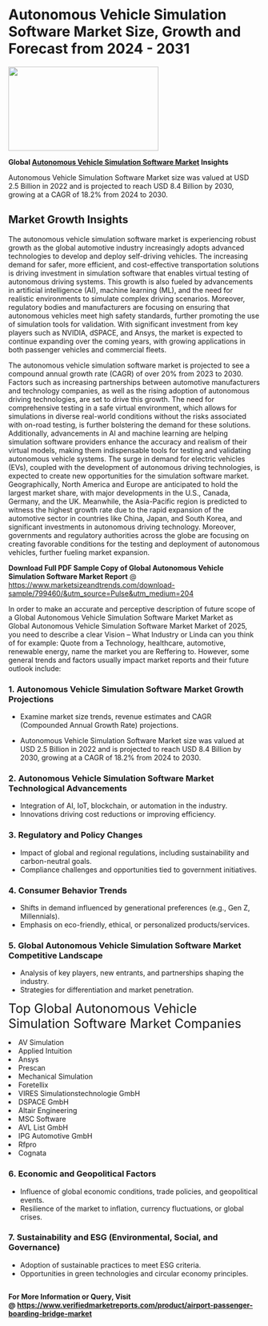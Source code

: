 <H1>Autonomous Vehicle Simulation Software Market Size, Growth and Forecast from 2024 - 2031</H1><img class="aligncenter size-medium wp-image-584254" src="https://thirdeyenews.in/wp-content/uploads/2024/09/Global-Market-Research-300x168.jpeg" alt="" width="300" height="168" /><p><strong>Global&nbsp;<a href="https://www.marketsizeandtrends.com/download-sample/799460/&amp;utm_source=Pulse&amp;utm_medium=204">Autonomous Vehicle Simulation Software Market</a> Insights</strong></p><p>Autonomous Vehicle Simulation Software Market size was valued at USD 2.5 Billion in 2022 and is projected to reach USD 8.4 Billion by 2030, growing at a CAGR of 18.2% from 2024 to 2030.</p><p><h2>Market Growth Insights</h2> <p>The autonomous vehicle simulation software market is experiencing robust growth as the global automotive industry increasingly adopts advanced technologies to develop and deploy self-driving vehicles. The increasing demand for safer, more efficient, and cost-effective transportation solutions is driving investment in simulation software that enables virtual testing of autonomous driving systems. This growth is also fueled by advancements in artificial intelligence (AI), machine learning (ML), and the need for realistic environments to simulate complex driving scenarios. Moreover, regulatory bodies and manufacturers are focusing on ensuring that autonomous vehicles meet high safety standards, further promoting the use of simulation tools for validation. With significant investment from key players such as NVIDIA, dSPACE, and Ansys, the market is expected to continue expanding over the coming years, with growing applications in both passenger vehicles and commercial fleets. </p> <p>The autonomous vehicle simulation software market is projected to see a compound annual growth rate (CAGR) of over 20% from 2023 to 2030. Factors such as increasing partnerships between automotive manufacturers and technology companies, as well as the rising adoption of autonomous driving technologies, are set to drive this growth. The need for comprehensive testing in a safe virtual environment, which allows for simulations in diverse real-world conditions without the risks associated with on-road testing, is further bolstering the demand for these solutions. Additionally, advancements in AI and machine learning are helping simulation software providers enhance the accuracy and realism of their virtual models, making them indispensable tools for testing and validating autonomous vehicle systems. The surge in demand for electric vehicles (EVs), coupled with the development of autonomous driving technologies, is expected to create new opportunities for the simulation software market. Geographically, North America and Europe are anticipated to hold the largest market share, with major developments in the U.S., Canada, Germany, and the UK. Meanwhile, the Asia-Pacific region is predicted to witness the highest growth rate due to the rapid expansion of the automotive sector in countries like China, Japan, and South Korea, and significant investments in autonomous driving technology. Moreover, governments and regulatory authorities across the globe are focusing on creating favorable conditions for the testing and deployment of autonomous vehicles, further fueling market expansion. </p><p><span class=""><strong>Download Full PDF Sample Copy of Global Autonomous Vehicle Simulation Software Market Report</strong> @ <a href="https://www.marketsizeandtrends.com/download-sample/799460/&amp;utm_source=Pulse&amp;utm_medium=204" target="_blank">https://www.marketsizeandtrends.com/download-sample/799460/&amp;utm_source=Pulse&amp;utm_medium=204</a></span></p><p>In order to make an accurate and perceptive description of future scope of a Global&nbsp;Autonomous Vehicle Simulation Software Market Market as Global&nbsp;Autonomous Vehicle Simulation Software Market Market of 2025, you need to describe a clear Vision &ndash; What Industry or Linda can you think of for example: Quote from a Technology, healthcare, automotive, renewable energy, name the market you are Reffering to. However, some general trends and factors usually impact market reports and their future outlook include:</p><h3>1.&nbsp;<strong>Autonomous Vehicle Simulation Software Market Growth Projections</strong></h3><ul><li>Examine market size trends, revenue estimates and CAGR (Compounded Annual Growth Rate) projections.</li><li><p>Autonomous Vehicle Simulation Software Market size was valued at USD 2.5 Billion in 2022 and is projected to reach USD 8.4 Billion by 2030, growing at a CAGR of 18.2% from 2024 to 2030.</p></li></ul><h3>2.&nbsp;<strong>Autonomous Vehicle Simulation Software Market Technological Advancements</strong></h3><ul><li>Integration of AI, IoT, blockchain, or automation in the industry.</li><li>Innovations driving cost reductions or improving efficiency.</li></ul><h3>3.&nbsp;<strong>Regulatory and Policy Changes</strong></h3><ul><li>Impact of global and regional regulations, including sustainability and carbon-neutral goals.</li><li>Compliance challenges and opportunities tied to government initiatives.</li></ul><h3>4.&nbsp;<strong>Consumer Behavior Trends</strong></h3><ul><li>Shifts in demand influenced by generational preferences (e.g., Gen Z, Millennials).</li><li>Emphasis on eco-friendly, ethical, or personalized products/services.</li></ul><h3>5.&nbsp;<strong>Global Autonomous Vehicle Simulation Software Market Competitive Landscape</strong></h3><ul><li>Analysis of key players, new entrants, and partnerships shaping the industry.</li><li>Strategies for differentiation and market penetration.</li></ul><p data-pm-slice="1 1 []"><span style="color: inherit; font-family: inherit; font-size: 25px;">Top Global Autonomous Vehicle Simulation Software Market Companies</span></p><div class="" data-test-id=""><p><li>AV Simulation</li><li> Applied Intuition</li><li> Ansys</li><li> Prescan</li><li> Mechanical Simulation</li><li> Foretellix</li><li> VIRES Simulationstechnologie GmbH</li><li> DSPACE GmbH</li><li> Altair Engineering</li><li> MSC Software</li><li> AVL List GmbH</li><li> IPG Automotive GmbH</li><li> Rfpro</li><li> Cognata</li></p></div><h3>6.&nbsp;<strong>Economic and Geopolitical Factors</strong></h3><ul><li>Influence of global economic conditions, trade policies, and geopolitical events.</li><li>Resilience of the market to inflation, currency fluctuations, or global crises.</li></ul><h3>7.&nbsp;<strong>Sustainability and ESG (Environmental, Social, and Governance)</strong></h3><ul><li>Adoption of sustainable practices to meet ESG criteria.</li><li>Opportunities in green technologies and circular economy principles.</li></ul><h2><strong style="font-size: 14px;">For More Information or Query, Visit @&nbsp;</strong><a style="background-color: #ffffff; font-size: 14px;" href="https://www.marketsizeandtrends.com/report/autonomous-vehicle-simulation-software-market/" target="_blank">https://www.verifiedmarketreports.com/product/airport-passenger-boarding-bridge-market</a></h2>
